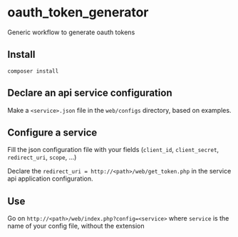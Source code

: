 # oauth_token_generator
Generic workflow to generate oauth tokens

## Install

```composer install```

## Declare an api service configuration

Make a `<service>.json` file in the `web/configs` directory, based on examples.

## Configure a service

Fill the json configuration file with your fields (`client_id`, `client_secret`, `redirect_uri`, `scope`, ...)

Declare the `redirect_uri = http://<path>/web/get_token.php` in the service api application configuration.

## Use

Go on `http://<path>/web/index.php?config=<service>` where `service` is the name of your config file, without the extension
